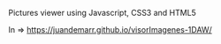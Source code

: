 Pictures viewer using Javascript, CSS3 and HTML5

In => https://juandemarr.github.io/visorImagenes-1DAW/